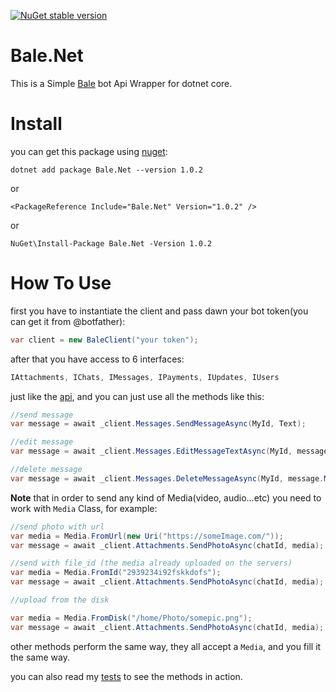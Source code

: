 [![NuGet stable version](https://badgen.net/nuget/v/Bale.Net)](https://www.nuget.org/packages/Bale.Net)
<!--![Nuget](https://img.shields.io/nuget/dt/Bale.Net)
-->
# Bale.Net

This is a Simple [Bale](https://bale.ai/) bot Api Wrapper for dotnet core.

# Install

you can get this package using [nuget](https://www.nuget.org/packages/Bale.Net/): 

`dotnet add package Bale.Net --version 1.0.2`

or

`<PackageReference Include="Bale.Net" Version="1.0.2" />`

or

`NuGet\Install-Package Bale.Net -Version 1.0.2`

# How To Use

first you have to instantiate the client and pass dawn your bot token(you can get it from @botfather):

```csharp
var client = new BaleClient("your token");
```
after that you have access to 6 interfaces:
```csharp
IAttachments, IChats, IMessages, IPayments, IUpdates, IUsers
```
just like the [api](https://dev.bale.ai/api), and you can just use all the methods like this:

```csharp
//send message
var message = await _client.Messages.SendMessageAsync(MyId, Text);

//edit message
var message = await _client.Messages.EditMessageTextAsync(MyId, messageId, $"new txt");

//delete message
var message = await _client.Messages.DeleteMessageAsync(MyId, message.MessageId);
```
**Note** that in order to send any kind of Media(video, audio...etc) you need to work with `Media` Class, for example:

```csharp
//send photo with url
var media = Media.FromUrl(new Uri("https://someImage.com/"));
var message = await _client.Attachments.SendPhotoAsync(chatId, media);

//send with file_id (the media already uploaded on the servers)
var media = Media.FromId("2939234i92fskkdofs");
var message = await _client.Attachments.SendPhotoAsync(chatId, media);

//upload from the disk

var media = Media.FromDisk("/home/Photo/somepic.png");
var message = await _client.Attachments.SendPhotoAsync(chatId, media);
```
other methods perform the same way, they all accept a `Media`, and you fill it the same way.

you can also read my [tests](https://github.com/MrAliSalehi/Bale.Net/tree/master/Bale.Net.NUnit/InterfaceTests) to see the methods in action.
